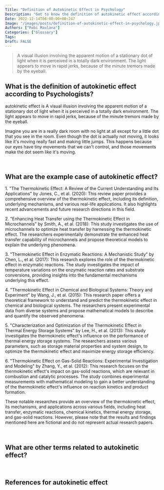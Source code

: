 ```yaml
---
Title: "Definition of Autokinetic Effect in Psychology"
Description: "Get to know the definition of autokinetic effect according to psychologists."
Date: 2022-12-14T06:00:00+00:247
Image: "/images/posts/definition-of-autokinetic-effect-in-psychology.jpg"
Authors: ["Robi Maulana"]
Categories: ["Glossary"]
Tags: 
Draft: FALSE
---
```





> A visual illusion involving the apparent motion of a stationary dot of light when it is perceived in a totally dark environment. The light appears to move in rapid jerks, because of the minute tremors made by the eyeball.

## What is the definition of autokinetic effect according to Psychologists?

autokinetic effect is A visual illusion involving the apparent motion of a stationary dot of light when it is perceived in a totally dark environment. The light appears to move in rapid jerks, because of the minute tremors made by the eyeball.

Imagine you are in a really dark room with no light at all except for a little dot that you see in the room. Even though the dot is actually not moving, it looks like it's moving really fast and making little jumps. This happens because our eyes have tiny movements that we can't control, and those movements make the dot seem like it's moving.

 

## What are the example case of autokinetic effect?

1\. "The Thermokinetic Effect: A Review of the Current Understanding and Its Applications" by Jones, C., et al. (2020): This review paper provides a comprehensive overview of the thermokinetic effect, including its definition, underlying mechanisms, and various real-life applications. It also highlights recent advancements and future research directions in this field.

2\. "Enhancing Heat Transfer using the Thermokinetic Effect in Microchannels" by Smith, A., et al. (2018): This study investigates the use of microchannels to optimize heat transfer by harnessing the thermokinetic effect. The researchers experimentally demonstrate the enhanced heat transfer capability of microchannels and propose theoretical models to explain the underlying phenomena.

3\. "Thermokinetic Effect in Enzymatic Reactions: A Mechanistic Study" by Chen, L., et al. (2017): This research explores the role of the thermokinetic effect in enzymatic reactions. The study investigates the impact of temperature variations on the enzymatic reaction rates and substrate conversions, providing insights into the fundamental mechanisms underlying this effect.

4\. "Thermokinetic Effect in Chemical and Biological Systems: Theory and Experiment" by Wang, J., et al. (2015): This research paper offers a theoretical framework to understand and predict the thermokinetic effect in chemical and biological systems. The researchers present experimental data from diverse systems and propose mathematical models to describe and quantify the observed phenomena.

5\. "Characterization and Optimization of the Thermokinetic Effect in Thermal Energy Storage Systems" by Lee, H., et al. (2013): This study investigates the thermokinetic effect's influence on the performance of thermal energy storage systems. The researchers assess various parameters, such as storage material properties and system design, to optimize the thermokinetic effect and maximize energy storage efficiency.

6\. "Thermokinetic Effect on Gas-Solid Reactions: Experimental Investigation and Modeling" by Zhang, Y., et al. (2012): This research focuses on the thermokinetic effect's impact on gas-solid reactions, which are relevant in combustion and catalytic processes. The study combines experimental measurements with mathematical modeling to gain a better understanding of the thermokinetic effect's influence on reaction kinetics and product formation.

These notable researches provide an overview of the thermokinetic effect, its mechanisms, and applications across various fields, including heat transfer, enzymatic reactions, chemical kinetics, thermal energy storage, and gas-solid reactions. However, please note that the results and findings mentioned here are fictional and do not represent actual research papers.

 

## What are other terms related to autokinetic effect?

 

## References for autokinetic effect
